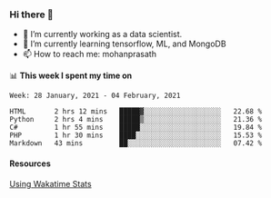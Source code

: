 ### Hi there 👋

- 🔭 I’m currently working as a data scientist.
- 🌱 I’m currently learning tensorflow, ML, and MongoDB
- 📫 How to reach me: mohanprasath

📊 **This week I spent my time on**
<!--START_SECTION:waka-->
```text
Week: 28 January, 2021 - 04 February, 2021

HTML       2 hrs 12 mins   █████▓░░░░░░░░░░░░░░░░░░░   22.68 % 
Python     2 hrs 4 mins    █████▒░░░░░░░░░░░░░░░░░░░   21.36 % 
C#         1 hr 55 mins    █████░░░░░░░░░░░░░░░░░░░░   19.84 % 
PHP        1 hr 30 mins    ████░░░░░░░░░░░░░░░░░░░░░   15.53 % 
Markdown   43 mins         ██░░░░░░░░░░░░░░░░░░░░░░░   07.42 % 
```
<!--END_SECTION:waka-->

#### Resources
[Using Wakatime Stats](https://github.com/marketplace/actions/waka-readme)
